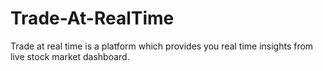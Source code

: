 # Trade-At-RealTime
Trade at real time is a platform which provides you real time insights from live stock market dashboard. 

